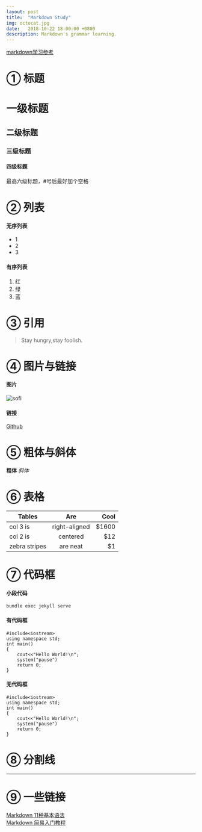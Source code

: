 ```yaml
---
layout: post
title:  "Markdown Study"
img: octocat.jpg
date:   2018-10-22 18:00:00 +0800
description: Markdown's grammar learning.
---
```


[markdown学习参考](https://www.jianshu.com/p/1e402922ee32)

# ① 标题
# 一级标题
## 二级标题
### 三级标题
#### 四级标题
最高六级标题，#号后最好加个空格


# ② 列表
#### 无序列表
* 1
* 2
* 3


#### 有序列表
1. 红
2. 绿
3. 蓝


# ③ 引用
> Stay hungry,stay foolish.


# ④ 图片与链接
#### 图片
![sofi](https://ws1.sinaimg.cn/large/eaad02bagy1fwjpcsw24bj2060065q3r.jpg)

#### 链接
[Github](https://github.com)


# ⑤ 粗体与斜体
**粗体** *斜体*


# ⑥ 表格

| Tables        | Are           | Cool  |
| ------------- |:-------------:| -----:|
| col 3 is      | right-aligned | $1600 |
| col 2 is      | centered      |   $12 |
| zebra stripes | are neat      |    $1 |


# ⑦ 代码框
#### 小段代码
`bundle exec jekyll serve`
#### 有代码框
```
#include<iostream>
using namespace std;
int main()
{
	cout<<"Hello World!\n";
	system("pause")
	return 0;
}
```
#### 无代码框
```flow
#include<iostream>
using namespace std;
int main()
{
	cout<<"Hello World!\n";
	system("pause")
	return 0;
}
```

# ⑧ 分割线
***

# ⑨ 一些链接
[Markdown 11种基本语法](http://www.cnblogs.com/hnrainll/p/3514637.html)<br>
[Markdown 简易入门教程](https://www.jianshu.com/p/20e82ddb37cb)











